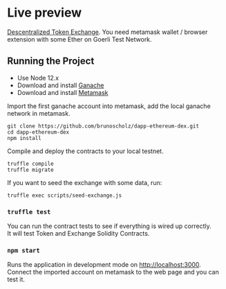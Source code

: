 # Live preview

[Descentralized Token Exchange](https://dapp-bootcamp1.herokuapp.com/). You need metamask wallet / browser extension with some Ether on Goerli Test Network.

## Running the Project

  * Use Node 12.x
  * Download and install [Ganache](https://trufflesuite.com/ganache/)
  * Download and install [Metamask](https://metamask.io/download/)

Import the first ganache account into metamask, add the local ganache network in metamask.

```
git clone https://github.com/brunoscholz/dapp-ethereum-dex.git
cd dapp-ethereum-dex
npm install
```

Compile and deploy the contracts to your local testnet.
```
truffle compile
truffle migrate
```

If you want to seed the exchange with some data, run:
```
truffle exec scripts/seed-exchange.js
```

### `truffle test`

You can run the contract tests to see if everything is wired up correctly.\
It will test Token and Exchange Solidity Contracts.


### `npm start`

Runs the application in development mode on [http://localhost:3000](http://localhost:3000).\
Connect the imported account on metamask to the web page and you can test it.

